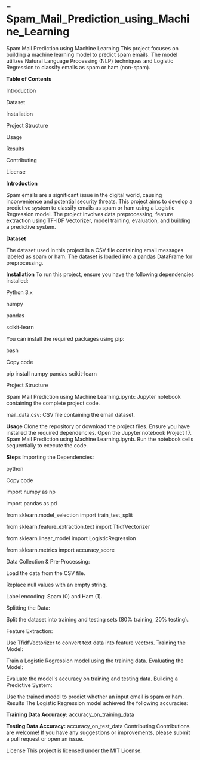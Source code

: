# -Spam_Mail_Prediction_using_Machine_Learning
 Spam Mail Prediction using Machine Learning
This project focuses on building a machine learning model to predict spam emails. The model utilizes Natural Language Processing (NLP) techniques and Logistic Regression to classify emails as spam or ham (non-spam).

**Table of Contents**

Introduction

Dataset

Installation

Project Structure

Usage

Results

Contributing

License

**Introduction**

Spam emails are a significant issue in the digital world, causing inconvenience and potential security threats. This project aims to develop a predictive system to classify emails as spam or ham using a Logistic Regression model. The project involves data preprocessing, feature extraction using TF-IDF Vectorizer, model training, evaluation, and building a predictive system.

**Dataset**

The dataset used in this project is a CSV file containing email messages labeled as spam or ham. The dataset is loaded into a pandas DataFrame for preprocessing.

**Installation**
To run this project, ensure you have the following dependencies installed:

Python 3.x

numpy

pandas

scikit-learn

You can install the required packages using pip:


bash

Copy code

pip install numpy pandas scikit-learn

Project Structure

Spam Mail Prediction using Machine Learning.ipynb: Jupyter notebook containing the complete project code.

mail_data.csv: CSV file containing the email dataset.

**Usage**
Clone the repository or download the project files.
Ensure you have installed the required dependencies.
Open the Jupyter notebook Project 17. Spam Mail Prediction using Machine Learning.ipynb.
Run the notebook cells sequentially to execute the code.

**Steps**
Importing the Dependencies:

python

Copy code

import numpy as np

import pandas as pd

from sklearn.model_selection import train_test_split

from sklearn.feature_extraction.text import TfidfVectorizer

from sklearn.linear_model import LogisticRegression

from sklearn.metrics import accuracy_score

Data Collection & Pre-Processing:

Load the data from the CSV file.

Replace null values with an empty string.

Label encoding: Spam (0) and Ham (1).

Splitting the Data:

Split the dataset into training and testing sets (80% training, 20% testing).

Feature Extraction:

Use TfidfVectorizer to convert text data into feature vectors.
Training the Model:

Train a Logistic Regression model using the training data.
Evaluating the Model:

Evaluate the model's accuracy on training and testing data.
Building a Predictive System:

Use the trained model to predict whether an input email is spam or ham.
Results
The Logistic Regression model achieved the following accuracies:

**Training Data Accuracy:** accuracy_on_training_data

**Testing Data Accuracy:** accuracy_on_test_data
Contributing
Contributions are welcome! If you have any suggestions or improvements, please submit a pull request or open an issue.

License
This project is licensed under the MIT License.
